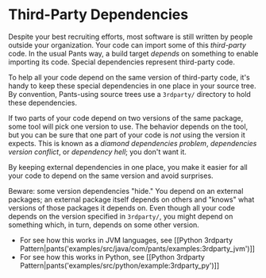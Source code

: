 Third-Party Dependencies
========================

Despite your best recruiting efforts, most software is still written by
people outside your organization. Your code can import some of this
*third-party* code. In the usual Pants way, a build target *depends* on
something to enable importing its code. Special dependencies represent
third-party code.

To help all your code depend on the same version of third-party code,
it's handy to keep these special dependencies in one place in your
source tree. By convention, Pants-using source trees use a `3rdparty/`
directory to hold these dependencies.

If two parts of your code depend on two versions of the same package,
some tool will pick one version to use. The behavior depends on the
tool, but you can be sure that one part of your code is *not* using the
version it expects. This is known as a *diamond dependencies problem*,
*dependencies version conflict*, or *dependency hell*; you don't want
it.

By keeping external dependencies in one place, you make it easier for
all your code to depend on the same version and avoid surprises.

Beware: some version dependencies "hide." You depend on an external
packages; an external package itself depends on others and "knows" what
versions of those packages it depends on. Even though all your code
depends on the version specified in `3rdparty/`, you might depend on
something which, in turn, depends on some other version.

* For see how this works in JVM languages, see
  [[Python 3rdparty Pattern|pants('examples/src/java/com/pants/examples:3rdparty_jvm')]]
* For see how this works in Python, see
  [[Python 3rdparty Pattern|pants('examples/src/python/example:3rdparty_py')]]
